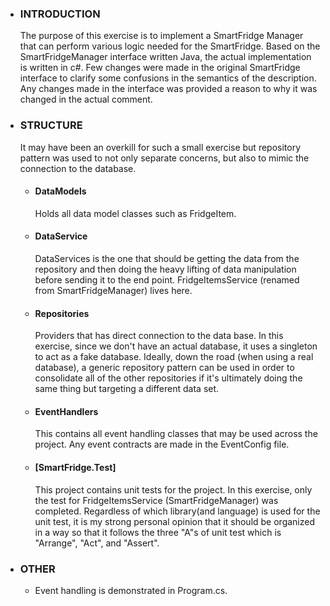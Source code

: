 - ### INTRODUCTION
	The purpose of this exercise is to implement a SmartFridge Manager that can perform various logic needed 
	for the SmartFridge.  Based on the SmartFridgeManager interface written Java, the actual implementation
	is written in c#.  Few changes were made in the original SmartFridge interface to clarify some confusions in 
	the semantics of the description.  Any changes made in the interface was provided a reason to why it was 
	changed in the actual comment.

- ### STRUCTURE
	It may have been an overkill for such a small exercise but repository pattern was used to not only separate 
	concerns, but also to mimic the connection to the database. 

	- #### DataModels
		Holds all data model classes such as FridgeItem.

	- #### DataService
		DataServices is the one that should be getting the data from the repository and then doing the heavy
		lifting of data manipulation before sending it to the end point. 
		FridgeItemsService (renamed from SmartFridgeManager) lives here. 

	- #### Repositories
		Providers that has direct connection to the data base.  In this exercise, since we don't have an actual
		database, it uses a singleton to act as a fake database.  Ideally, down the road (when using a real 
		database), a generic repository pattern can be used in order to consolidate all of the other repositories
		if it's ultimately doing the same thing but targeting a different data set.

	- #### EventHandlers
		This contains all event handling classes that may be used across the project.  Any event contracts are
		made in the EventConfig file. 

	- #### [SmartFridge.Test]
		This project contains unit tests for the project.  In this exercise, only the test for 
		FridgeItemsService (SmartFridgeManager) was completed. 
		Regardless of which library(and language) is used for the unit test, it is my strong personal opinion that 
		it should be organized in a way so that it follows the three "A"s of unit test which is 
		"Arrange", "Act", and "Assert".

- ### OTHER
	- Event handling is demonstrated in Program.cs.  
